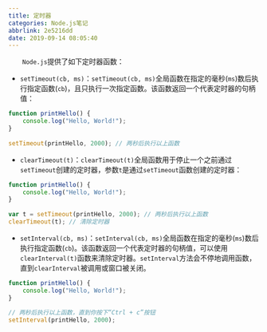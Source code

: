 ```yaml
---
title: 定时器
categories: Node.js笔记
abbrlink: 2e5216dd
date: 2019-09-14 08:05:40
---
```

&emsp;&emsp;`Node.js`提供了如下定时器函数：<!--more-->

- `setTimeout(cb, ms)`：`setTimeout(cb, ms)`全局函数在指定的毫秒(`ms`)数后执行指定函数(`cb`)，且只执行一次指定函数。该函数返回一个代表定时器的句柄值：

``` javascript
function printHello() {
    console.log("Hello, World!");
}
​
setTimeout(printHello, 2000); // 两秒后执行以上函数
```

- `clearTimeout(t)`：`clearTimeout(t)`全局函数用于停止一个之前通过`setTimeout`创建的定时器，参数`t`是通过`setTimeout`函数创建的定时器：

``` javascript
function printHello() {
    console.log("Hello, World!");
}
​
var t = setTimeout(printHello, 2000); // 两秒后执行以上函数
clearTimeout(t); // 清除定时器
```

- `setInterval(cb, ms)`：`setInterval(cb, ms)`全局函数在指定的毫秒(`ms`)数后执行指定函数(`cb`)。该函数返回一个代表定时器的句柄值，可以使用`clearInterval(t)`函数来清除定时器。`setInterval`方法会不停地调用函数，直到`clearInterval`被调用或窗口被关闭。

``` javascript
function printHello() {
    console.log("Hello, World!");
}
​
// 两秒后执行以上函数，直到你按下“Ctrl + c”按钮
setInterval(printHello, 2000);
```
